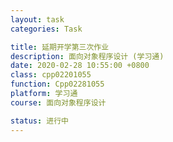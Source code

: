 ```yaml
---
layout: task
categories: Task

title: 延期开学第三次作业
description: 面向对象程序设计 (学习通)
date: 2020-02-28 10:55:00 +0800
class: cpp02201055
function: Cpp02281055
platform: 学习通
course: 面向对象程序设计

status: 进行中
---
```


